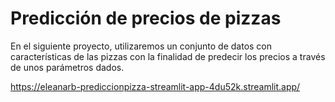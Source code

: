 # Predicción de precios de pizzas

En el siguiente proyecto, utilizaremos un conjunto de datos con características de las pizzas con la finalidad de predecir los precios a través de unos parámetros dados.

https://eleanarb-prediccionpizza-streamlit-app-4du52k.streamlit.app/

